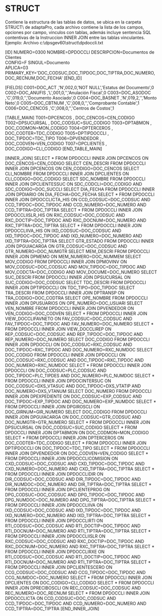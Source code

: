 # STRUCT
Contiene la estructura de las tablas de datos, se ubica en la carpeta STRUCT\ de adaptaPro, cada archivo contiene la lista de los campos, opciones por campo, vinculos con tablas, además incluye sentencia SQL contentivas de la Instruccion INNER JOIN entre las tablas vinculantes.
Ejemplo: Archivo c:\dpsgev60\struct\dpdoccli.txt

[ID]
 NUMERO=0300
 NOMBRE=DPDOCCLI
 DESCRIPCION=Documentos de Clientes                                      
 CONFIG=F
 SINGUL=Documento                     
 APLICA=03
 PRIMARY_KEY='DOC_CODSUC,DOC_TIPDOC,DOC_TIPTRA,DOC_NUMERO,DOC_RECNUM,DOC_FECHA'
[END_ID]

[FIELDS]
 C001=DOC_ACT             ,'N',002,0,'NOT NULL','Estatus del Documento',0
 C002=DOC_ANUFIS          ,'L',001,0,'','Anulación Fiscal',0
 C003=DOC_ASODOC          ,'C',019,0,'','Documento Asociado',0
 C004=DOC_BASNET          ,'N',019,2,'','Monto Neto',0
 C005=DOC_CBTNUM          ,'C',008,0,'','Comprobante Contable',1
 C006=DOC_CENCOS          ,'C',008,0,'','Centros de Costos',1

[TABLE_MAIN]
 T001=DPCENCOS                , DOC_CENCOS=CEN_CODIGO <UPDATE>  <RUN>
 T002=DPSUCURSAL              , DOC_CODSUC=SUC_CODIGO <UPDATE>  <RUN>
 T003=DPTABMON                , DOC_CODMON=MON_CODIGO <UPDATE>  <RUN>
 T004=DPTERCEROS              , DOC_CODTER=TDC_CODIGO <UPDATE>  <RUN>
 T005=DPTIPDOCCLI             , DOC_TIPDOC=TDC_TIPO <UPDATE>  <RUN>
 T006=DPVENDEDOR              , DOC_CODVEN=VEN_CODIGO <UPDATE> <DELETE> <RUN>
 T007=DPCLIENTES              , DOC_CODIGO=CLI_CODIGO <UPDATE> <DELETE> <RUN>
[END_TABLE_MAIN]

[INNER_JOIN]
 SELECT * FROM DPDOCCLI INNER JOIN DPCENCOS ON DOC_CENCOS=CEN_CODIGO
 SELECT CEN_DESCRI FROM DPDOCCLI INNER JOIN DPCENCOS ON CEN_CODIGO=DOC_CENCOS
 SELECT CLI_NOMBRE FROM DPDOCCLI INNER JOIN DPCLIENTES ON CLI_CODIGO=DOC_CODIGO
 SELECT SDC_NOMBRE FROM DPDOCCLI INNER JOIN DPCLIENTESSUC ON SDC_CODCLI=DOC_CODIGO AND SDC_CODIGO=DOC_SUCCLI
 SELECT DIA_FECHA FROM DPDOCCLI INNER JOIN DPDIARIO ON DIA_FECHA=DOC_FECHA
 SELECT * FROM DPDOCCLI INNER JOIN DPDOCCLICTA_HIS ON CCD_CODSUC=DOC_CODSUC AND CCD_TIPDOC=DOC_TIPDOC AND CCD_NUMERO=DOC_NUMERO AND CCD_TIPTRA=DOC_TIPTRA
 SELECT * FROM DPDOCCLI INNER JOIN DPDOCCLIISLR_HIS ON RXC_CODSUC=DOC_CODSUC AND RXC_DOCTIP=DOC_TIPDOC AND RXC_DOCNUM=DOC_NUMERO AND RXC_TIPTRA=DOC_TIPTRA
 SELECT * FROM DPDOCCLI INNER JOIN DPDOCCLIIVA_HIS ON IXD_CODSUC=DOC_CODSUC AND IXD_TIPDOC=DOC_TIPDOC AND IXD_NUMERO=DOC_NUMERO AND IXD_TIPTRA=DOC_TIPTRA
 SELECT GTR_ESTADO FROM DPDOCCLI INNER JOIN DPGUIACARGA ON GTR_CODSUC=DOC_CODSUC AND GTR_NUMERO=DOC_NUMGTR
 SELECT MEM_DESCRI FROM DPDOCCLI INNER JOIN DPMEMO ON MEM_NUMERO=DOC_NUMMEM
 SELECT MOV_CODIGO FROM DPDOCCLI INNER JOIN DPMOVINV ON MOV_CODSUC=DOC_CODSUC AND MOV_TIPDOC=DOC_TIPDOC AND MOV_CODCTA=DOC_CODIGO AND MOV_DOCUME=DOC_NUMERO
 SELECT SUC_DESCRI FROM DPDOCCLI INNER JOIN DPSUCURSAL ON SUC_CODIGO=DOC_CODSUC
 SELECT TDC_DESCRI FROM DPDOCCLI INNER JOIN DPTIPDOCCLI ON TDC_TIPO=DOC_TIPDOC
 SELECT TRA_DESCRI FROM DPDOCCLI INNER JOIN DPTRANSP ON TRA_CODIGO=DOC_CODTRA
 SELECT OPE_NOMBRE FROM DPDOCCLI INNER JOIN DPUSUARIOS ON OPE_NUMERO=DOC_USUARI
 SELECT VEN_NOMBRE FROM DPDOCCLI INNER JOIN DPVENDEDOR ON VEN_CODIGO=DOC_CODVEN
 SELECT * FROM DPDOCCLI INNER JOIN VIEW_DOCCLIFAVNETO ON FAV_CODSUC=DOC_CODSUC AND FAV_TIPDOC=DOC_TIPDOC AND FAV_NUMERO=DOC_NUMERO
 SELECT * FROM DPDOCCLI INNER JOIN VIEW_DOCCLIREP ON REP_CODSUC=DOC_CODSUC AND REP_TIPDOC=DOC_TIPDOC AND REP_NUMERO=DOC_NUMERO
 SELECT DOC_CODIGO FROM DPDOCCLI INNER JOIN DPDOCCLI ON DOC_CODSUC=RXC_CODSUC AND DOC_TIPDOC=RXC_TIPDOC AND DOC_NUMERO=RXC_NUMDOC
 SELECT DOC_CODIGO FROM DPDOCCLI INNER JOIN DPDOCCLI ON DOC_CODSUC=RXC_CODSUC AND DOC_TIPDOC=RXC_TIPDOC AND DOC_NUMERO=RXC_NUMDOC
 SELECT * FROM DPDOCCLI INNER JOIN DPDOCCLI ON DOC_CODSUC=PLC_CODSUC AND DOC_TIPDOC=PLC_TIPDES AND DOC_NUMERO=PLC_NUMDOC
 SELECT * FROM DPDOCCLI INNER JOIN DPDOCINTERSUC ON DOC_CODSUC=DXS_VTASUC AND DOC_TIPDOC=DXS_VTATIP AND DOC_NUMERO=DXS_VTANUM
 SELECT DOC_NUMERO FROM DPDOCCLI INNER JOIN DPEXPEDIENTE ON DOC_CODSUC=EXP_CODSUC AND DOC_TIPDOC=EXP_TIPDOC AND DOC_NUMERO=EXP_NUMDOC
 SELECT * FROM DPDOCCLI INNER JOIN DPGIROSCLI ON DOC_GIRNUM=GIR_NUMERO
 SELECT DOC_CODIGO FROM DPDOCCLI INNER JOIN DPGUIACARGA ON DOC_CODSUC=GTR_CODSUC AND DOC_NUMGTR=GTR_NUMERO
 SELECT * FROM DPDOCCLI INNER JOIN DPSUCURSAL ON DOC_CODSUC=SUC_CODIGO
 SELECT * FROM DPDOCCLI INNER JOIN DPTABMON ON DOC_CODMON=MON_CODIGO
 SELECT * FROM DPDOCCLI INNER JOIN DPTERCEROS ON DOC_CODTER=TDC_CODIGO
 SELECT * FROM DPDOCCLI INNER JOIN DPTIPDOCCLI ON DOC_TIPDOC=TDC_TIPO
 SELECT * FROM DPDOCCLI INNER JOIN DPVENDEDOR ON DOC_CODVEN=VEN_CODIGO
 SELECT * FROM DPDOCCLI INNER JOIN DPDOCCLICOMISION ON CXD_CODSUC=DOC_CODSUC AND CXD_TIPDOC=DOC_TIPDOC AND CXD_NUMERO=DOC_NUMERO AND CXD_TIPTRA=DOC_TIPTRA
 SELECT * FROM DPDOCCLI INNER JOIN DPDOCCLIDIR ON DIR_CODSUC=DOC_CODSUC AND DIR_TIPDOC=DOC_TIPDOC AND DIR_NUMDOC=DOC_NUMERO AND DIR_TIPTRA=DOC_TIPTRA
 SELECT * FROM DPDOCCLI INNER JOIN DPCLIENTEPROG ON DPG_CODSUC=DOC_CODSUC AND DPG_TIPDOC=DOC_TIPDOC AND DPG_NUMDOC=DOC_NUMERO AND DPG_TIPTRA=DOC_TIPTRA
 SELECT * FROM DPDOCCLI INNER JOIN DPDOCCLIIVA ON IXD_CODSUC=DOC_CODSUC AND IXD_TIPDOC=DOC_TIPDOC AND IXD_NUMERO=DOC_NUMERO AND IXD_TIPTRA=DOC_TIPTRA
 SELECT * FROM DPDOCCLI INNER JOIN DPDOCCLIRTI ON RTI_CODSUC=DOC_CODSUC AND RTI_DOCTIP=DOC_TIPDOC AND RTI_DOCNUM=DOC_NUMERO AND RTI_TIPTRA=DOC_TIPTRA
 SELECT * FROM DPDOCCLI INNER JOIN DPDOCCLIISLR ON RXC_CODSUC=DOC_CODSUC AND RXC_DOCTIP=DOC_TIPDOC AND RXC_DOCNUM=DOC_NUMERO AND RXC_TIPTRA=DOC_TIPTRA
 SELECT * FROM DPDOCCLI INNER JOIN DPDOCCLIRXE ON RTI_CODSUC=DOC_CODSUC AND RTI_DOCTIP=DOC_TIPDOC AND RTI_DOCNUM=DOC_NUMERO AND RTI_TIPTRA=DOC_TIPTRA
 SELECT * FROM DPDOCCLI INNER JOIN DPCLIENTESCERO ON CCG_CODSUC=DOC_CODSUC AND CCG_TIPDOC=DOC_TIPDOC AND CCG_NUMDOC=DOC_NUMERO
 SELECT * FROM DPDOCCLI INNER JOIN DPCLIENTES ON DOC_CODIGO=CLI_CODIGO
 SELECT * FROM DPDOCCLI INNER JOIN DPRECIBOSCLI ON REC_CODSUC=DOC_CODSUC AND REC_NUMERO=DOC_RECNUM
 SELECT * FROM DPDOCCLI INNER JOIN DPDOCCLICTA ON CCD_CODSUC=DOC_CODSUC AND CCD_TIPDOC=DOC_TIPDOC AND CCD_NUMERO=DOC_NUMERO AND CCD_TIPTRA=DOC_TIPTRA
[END_INNER_JOIN]
